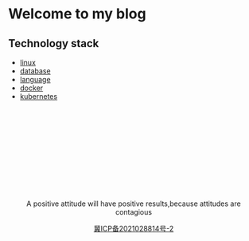 # **Welcome to my blog**

## Technology stack
* [linux](linux/README.md)
* [database](database/README.md)
* [language](language/README.md)
* [docker](docker/README.md)
* [kubernetes](kubernetes/README.md)





<br/><br/><br/><br/><br/><br/><br/><br/><br/><br/>

<p align="center">A positive attitude will have positive results,because attitudes are contagious</p>
<p align="center"><a href="https://beian.miit.gov.cn">冀ICP备2021028814号-2</a></p>